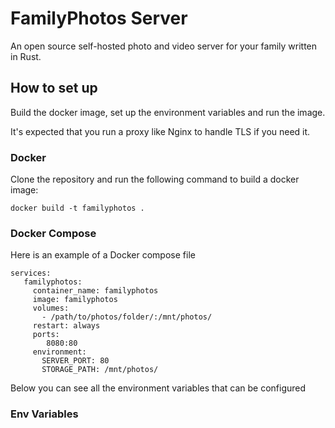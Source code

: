 # FamilyPhotos Server

An open source self-hosted photo and video server for your family written in Rust.

## How to set up

Build the docker image, set up the environment variables and run the image.<br>

It's expected that you run a proxy like Nginx to handle TLS if you need it.

### Docker

Clone the repository and run the following command to build a docker image:

```shell
docker build -t familyphotos .
```

### Docker Compose

Here is an example of a Docker compose file

```
services:
   familyphotos:
     container_name: familyphotos
     image: familyphotos
     volumes:
       - /path/to/photos/folder/:/mnt/photos/
     restart: always
     ports:
        8080:80
     environment:
       SERVER_PORT: 80
       STORAGE_PATH: /mnt/photos/
```

Below you can see all the environment variables that can be configured

### Env Variables

Variables in bold **must** be specified.

- **SERVER_PORT**: The port the server should listen on
- **STORAGE_PATH**: The path to the folder where the photos will be stored
- DATABASE_URL: Alternative path for the database.
  Must have the format "sqlite:://path/to/database.db" [default: in ${STORAGE_PATH}/.familyphotos.db]
- PREVIEWS_PATH: Alternative storage path for photo previews (this, for example is useful when you want to store the
  photos on an HDD but the previews on an SSD) [default: in ${STORAGE_PATH}/.preview]
- SCAN_NEW_FILES: Scan the storage for external changes at startup [default: true]

### Creating user accounts

To create new user accounts, run the following command using the CLI:<br>

```shell
familyphotos user create -u <user_name> -d <display_name> [-p <password>]
```

This will generate a new user with the given username, display name and password or a random one if not provided.<br>

### Example Nginx Config with HTTPS

```
http {
    upstream familyphotos {
        zone upstreams 1M;
        server 127.0.0.1:3000;
        keepalive 2;
    }

    server {
        # HTTPS Config
        listen 443 ssl http2;
        listen [::]:443 ssl http2;
        ssl_certificate /path/to/certificate.pem;
        ssl_certificate_key /path/to/privkey.pem;
        ssl_protocols TLSv1.2 TLSv1.3;

        server_name example.com;

        # Recommended for Performance (optional)
        sendfile on;
        tcp_nopush on;
        tcp_nodelay on;
        proxy_http_version 1.1;
        proxy_set_header "Connection" "";
        proxy_buffers 4 2M;
        proxy_buffer_size 1M;
        proxy_busy_buffers_size 2M;

        
        location ~ ^/(.*)$ {
            client_max_body_size 1G;
            proxy_set_header X-Real-IP $remote_addr;
            proxy_pass http://familyphotos/$1$is_args$args;
            proxy_redirect off;
        }
    }
}
```

## Folder structure

The server will generate the following folder structure in the STORAGE_PATH folder:

```
├───.familyphotos.db # Database (if not specified elsewhere)
│
├───.previews/ # Folder for previews (if not specified elsewhere)
│
├───public/ # The folder of the "public" user, alas photos who belong to everyone
│   ├───<album_name>/ # Folder for albums aka "folders"
│   │   └───<photo_name> # Photo files
│   └───<photo_name> # Photo files
│
└───<user_name>/ # Folder for each individual user
    ├───<album_name>/ # Folder for albums aka "folders"
    │   └───<photo_name> # Photo files
    └───<photo_name> # Photo files
```

## HTTP API

```
/ : Ping api to check if the server is online
/login : User login
/logout : Logout current user

GET    /photos : return a json list of all the photos the user has access to, public or not
GET    /photos/download/{photo_id} : returns an image if the user has access to it
GET    /photos/preview/{photo_id} : returns a scaled down image if the user has access to it
GET    /photos/exif/{photo_id} : returns a scaled down image if the user has access to it
POST   /photos/upload : Upload an image or a video as a multipart to the user's directory
DELETE /photos/delete/{photo_id} : delete's a photo if the user has access to it (any user can delete a public photo)
POST   /photos/change_location/{photo_id} : returns a scaled down image if the user has access to it
GET    /favorite : get the ids of all the photos the user has marked as favorite
POST   /favorite/{photo_id} : mark a photo as favorite
DELETE /favorite/{photo_id} : mark a photo as not favorite
```
